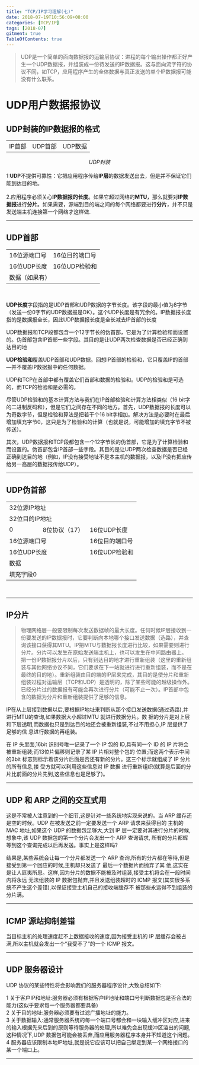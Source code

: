 ```yaml
---
title: "TCP/IP学习理解(七)"
date: 2018-07-19T10:56:09+08:00
categories: [TCP/IP]
tags: [2018-07]
gitment: true
TableOfContents: true
---
```

>UDP是一个简单的面向数据报的运输层协议：进程的每个输出操作都正好产生一个UDP数据报，并组装成一份待发送的IP数据报。这与面向流字符的协议不同，如TCP，应用程序产生的全体数据与真正发送的单个IP数据报可能没有什么联系。

# UDP用户数据报协议

## UDP封装的IP数据报的格式

<center><table> <tr> <td> IP首部 </td> <td> UDP首部 </td> <td> UDP数据 </td> </tr> </table> <i>UDP封装</i> </center>
<br />
1:<b>UDP</b>不提供可靠性：它把应用程序传给<b>IP层</b>的数据发送出去，但是并不保证它们能到达目的地。<br /><br />
2.应用程序必须关心<b>IP数据报的长度</b>。如果它超过网络的<b>MTU</b>，那么就要对<b>IP数据报</b>进行<b>分片</b>。如果需要，源端到目的端之间的每个网络都要进行<b>分片</b>，并不只是发送端主机连接第一个网络才这样做.
<hr />

## UDP首部
<center> <table> <tr> <td> 16位源端口号 </td> <td> 16位目的端口号 </td> </tr> <tr> <td> 16位UDP长度 </td> <td> 16位UDP检验和 </td> </tr> <tr> <td colspan="2"> 数据（如果有） </td> </tr> </table> </center><br />

<b>UDP长度</b>字段指的是UDP首部和UDP数据的字节长度。该字段的最小值为8字节（发送一份0字节的UDP数据报是OK）。这个UDP长度是有冗余的。IP数据报长度指的是数据报全长，因此UDP数据报长度是全长减去IP首部的长度<br />

UDP数据报和TCP段都包含一个12字节长的伪首部，它是为了计算检验和而设置的。伪首部包含IP首部一些字段。其目的是让UDP两次检查数据是否已经正确到达目的地<br />

<b>UDP检验和</b>覆盖UDP首部和UDP数据。回想IP首部的检验和，它只覆盖IP的首部—并不覆盖IP数据报中的任何数据。<br />

UDP和TCP在首部中都有覆盖它们首部和数据的检验和。UDP的检验和是可选的，而TCP的检验和是必需的。<br />

尽管UDP检验和的基本计算方法与我们在IP首部检验和计算方法相类似（16 bit字的二进制反码和），但是它们之间存在不同的地方。首先，UDP数据报的长度可以为奇数字节，但是检验和算法是把若干个16 bit字相加。解决方法是必要时在最后增加填充字节0，这只是为了检验和的计算（也就是说，可能增加的填充字节不被传送）。<br />

其次，UDP数据报和TCP段都包含一个12字节长的伪首部，它是为了计算检验和而设置的。伪首部包含IP首部一些字段。其目的是让UDP两次检查数据是否已经正确到达目的地（例如，IP没有接受地址不是本主机的数据报，以及IP没有把应传给另一高层的数据报传给UDP）。<br />
<hr />

## UDP伪首部

<center> <table> <tr> <td colspan="4"> 32位源IP地址 </td></tr><tr> <td colspan="4"> 32位目的IP地址 </td></tr>
<tr> <td colspan="1" > 0 </td><td colspan="1" > 8位协议（17） </td><td colspan="2"> 16位UDP长度 </td></tr>
<tr> <td colspan="2"> 16位源端口号 </td> <td colspan="2"> 16位目的端口号 </td> </tr> <tr> <td colspan="2"> 16位UDP长度 </td> <td colspan="2"> 16位UDP检验和 </td> </tr> <tr> <td colspan="4"> 数据 </td> </tr> <tr> <td colspan="1"> 填充字段0 </td> </tr></table> </center><br /><hr />

## IP分片
>物理网络层一般要限制每次发送数据帧的最大长度。任何时候IP层接收到一份要发送的IP数据报时，它要判断向本地哪个接口发送数据（选路），并查询该接口获得其MTU。IP把MTU与数据报长度进行比较，如果需要则进行分片。分片可以发生在原始发送端主机上，也可以发生在中间路由器上。<br />
>把一份IP数据报分片以后，只有到达目的地才进行重新组装（这里的重新组装与其他网络协议不同，它们要求在下一站就进行进行重新组装，而不是在最终的目的地）。重新组装由目的端的IP层来完成，其目的是使分片和重新组装过程对运输层（TCP和UDP）是透明的，除了某些可能的越级操作外。已经分片过的数据报有可能会再次进行分片（可能不止一次）。IP首部中包含的数据为分片和重新组装提供了足够的信息。

IP在从上层接到数据以后,要根据IP地址来判断从那个接口发送数据(通过选路),并进行MTU的查询,如果数据大小超过MTU 就进行数据分片。数 据的分片是对上层和下层透明,而数据也只是到达目的地还会被重新组装,不过不用担心,IP 层提供了足够的信 息进行数据的再组装。<br />

在 IP 头里面,16bit 识别号唯一记录了一个 IP 包的 ID,具有同一个 ID 的 IP 片将会被重新组装;而13位片偏移则记录了某 IP 片相对整个包的 位置;而这两个表示中间的3bit 标志则标示着该分片后面是否还有新的分片。这三个标示就组成了 IP 分片的所有信息,接 受方就可以利用这些信息对 IP 数据 进行重新组织(就算是后面的分片比前面的分片先到,这些信息也是足够了)。<br />
<hr />

## UDP 和 ARP 之间的交互式用

这是不常被人注意到的一个细节,这是针对一些系统地实现来说的。当 ARP 缓存还是空的时候。UDP 在被发送之前一定要发送一个 ARP 请求来获得目的 主机的 MAC 地址,如果这个 UDP 的数据包足够大,大到 IP 层一定要对其进行分片的时候,想象中,该 UDP 数据包的第一个分片会发出一个 ARP 查询请求, 所有的分片都辉等到这个查询完成以后再发送。事实上是这样吗?<br />

结果是,某些系统会让每一个分片都发送一个 ARP 查询,所有的分片都在等待,但是接受到第一个回应的时候,主机却只发送了 最后一个数据片而抛弃了其 他,这实在是让人匪夷所思。这样,因为分片的数据不能被及时组装,接受主机将会在一段时间内将永远 无法组装的 IP 数据包抛弃,并且发送组装超时的 ICMP 报文(其实很多系统不产生这个差错),以保证接受主机自己的接收端缓存不 被那些永远得不到组装的分片满。<br />
<hr />

## ICMP 源站抑制差错

当目标主机的处理速度赶不上数据接收的速度,因为接受主机的 IP 层缓存会被占满,所以主机就会发出一个“我受不了”的一个 ICMP 报文。<br />
<hr />

## UDP 服务器设计

UDP 协议的某些特性将会影响我们的服务器程序设计,大致总结如下:<br />

1 关于客户IP和地址:服务器必须有根据客户IP地址和端口号判断数据包是否合法的能力(这似乎要求每一个服务器都要具备)<br />
2 关于目的地址:服务器必须要有过滤广播地址的能力。<br />
3 关于数据输入:通常服务器系统的每一个端口号都会和一块输入缓冲区对应,进来的输入根据先来后到的原则等待服务器的处理,所以难免会出现缓冲区溢出的问题,这种情况下,UDP 数据包可能会被丢弃,而应用服务器程序本身并不知道这个问题。<br />
4 服务器应该限制本地IP地址,就是说它应该可以把自己绑定到某一个网络接口的某一个端口上。<br />

<hr />